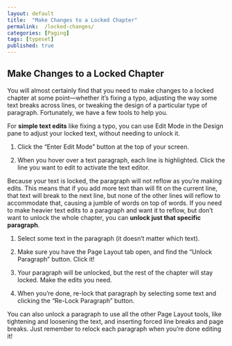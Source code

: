```yaml
---
layout: default
title:  "Make Changes to a Locked Chapter"
permalink:  /locked-changes/
categories: [Paging]
tags: [typeset]
published: true
---
```


<section data-type="chapter" class="hsecchapter" data-hederis-type="hsecchapter" id="locked-changes" data-pi-attrs="id: locked-changes; data-tags: typeset;" role="doc-chapter" data-tags="typeset" data-author-name=" " data-book-title=" " title="Make Changes to a Locked Chapter"><h1 data-hederis-type="hblkchaptitle" class="hblkchaptitle" id="pLxHw4DON">Make Changes to a Locked Chapter</h1><p class="hblkp" data-hederis-type="hblkp" id="pFdBP1uuG">You will almost certainly find that you need to make changes to a locked chapter at some point&#8212;whether it&#8217;s fixing a typo, adjusting the way some text breaks across lines, or tweaking the design of a particular type of paragraph. Fortunately, we have a few tools to help you.</p><p class="hblkp" data-hederis-type="hblkp" id="pHz5G9GUv">For <strong class="hspanstrong" data-hederis-type="hspanstrong" id="pzEPBo3Si">simple text edits</strong> like fixing a typo, you can use Edit Mode in the Design pane to adjust your locked text, without needing to unlock it. </p><ol class="hwprnumlist" data-hederis-type="hwprnumlist" id="pVJtGY125"><li class="hblkoli" data-hederis-type="hblkoli" id="li01GHIuzp"><p class="hblkoli" data-hederis-type="hblklip" id="pFgckLRY1">Click the &#8220;Enter Edit Mode&#8221; button at the top of your screen.</p></li><li class="hblkoli" data-hederis-type="hblkoli" id="liYHYew9aW"><p class="hblkoli" data-hederis-type="hblklip" id="pz0wHL7iq">When you hover over a text paragraph, each line is highlighted. Click the line you want to edit to activate the text editor.</p></li></ol><p class="hblkp" data-hederis-type="hblkp" id="pXe0SmFr3">Because your text is locked, the paragraph will not reflow as you&#8217;re making edits. This means that if you add more text than will fit on the current line, that text will break to the next line, but none of the other lines will reflow to accommodate that, causing a jumble of words on top of words. If you need to make heavier text edits to a paragraph and want it to reflow, but don&#8217;t want to unlock the whole chapter, you can <strong class="hspanstrong" data-hederis-type="hspanstrong" id="pqcMdn00z">unlock just that specific paragraph</strong>.</p><ol class="hwprnumlist" data-hederis-type="hwprnumlist" id="pYZaVHDuA"><li class="hblkoli" data-hederis-type="hblkoli" id="liOmXBbR8C"><p class="hblkoli" data-hederis-type="hblklip" id="pYMFXrP0k">Select some text in the paragraph (it doesn&#8217;t matter which text).</p></li><li class="hblkoli" data-hederis-type="hblkoli" id="liktFmfS7k"><p class="hblkoli" data-hederis-type="hblklip" id="pBq9DbQO4">Make sure you have the Page Layout tab open, and find the &#8220;Unlock Paragraph&#8221; button. Click it!</p></li><li class="hblkoli" data-hederis-type="hblkoli" id="li1zBHPApu"><p class="hblkoli" data-hederis-type="hblklip" id="pWB20CNh5">Your paragraph will be unlocked, but the rest of the chapter will stay locked. Make the edits you need.</p></li><li class="hblkoli" data-hederis-type="hblkoli" id="liFcSacV5c"><p class="hblkoli" data-hederis-type="hblklip" id="pjxeTQapN">When you&#8217;re done, re-lock that paragraph by selecting some text and clicking the &#8220;Re-Lock Paragraph&#8221; button.</p></li></ol><p class="hblkp" data-hederis-type="hblkp" id="pua7dfJoe">You can also unlock a paragraph to use all the other Page Layout tools, like tightening and loosening the text, and inserting forced line breaks and page breaks. Just remember to relock each paragraph when you&#8217;re done editing it!</p></section>